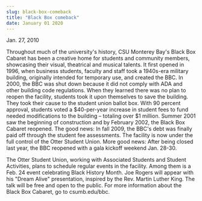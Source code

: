 ```yaml
---
slug: black-box-comeback
title: "Black Box comeback"
date: January 01 2020
---
```


  
<p>Jan. 27, 2010</p>
<p>
  Throughout much of the university's history, CSU Monterey Bay's Black Box
  Cabaret has been a creative home for students and community members,
  showcasing their visual, theatrical and musical talents. It first opened in
  1996, when business students, faculty and staff took a 1940s-era military
  building, originally intended for temporary use, and created the BBC. In 2000,
  the BBC was shut down because it did not comply with ADA and other building
  code regulations. When they learned there was no plan to reopen the facility,
  students took it upon themselves to save the building. They took their cause
  to the student union ballot box. With 90 percent approval, students voted a
  $40-per-year increase in student fees to fund needed modifications to the
  building – totaling over $1 million. Summer 2001 saw the beginning of
  construction and by February 2002, the Black Box Cabaret reopened. The good
  news: In fall 2009, the BBC's debt was finally paid off through the student
  fee assessments. The facility is now under the full control of the Otter
  Student Union. More good news: After being closed last year, the BBC reopened
  with a gala kickoff weekend Jan. 28-30.
</p>
<p>
  The Otter Student Union, working with Associated Students and Student
  Activities, plans to schedule regular events in the facility. Among them is a
  Feb. 24 event celebrating Black History Month. Joe Rogers will appear with his
  "Dream Alive" presentation, inspired by the Rev. Martin Luther King. The talk
  will be free and open to the public. For more information about the Black Box
  Cabaret, go to csumb.edu/bbc.
</p>
<p></p>
 
